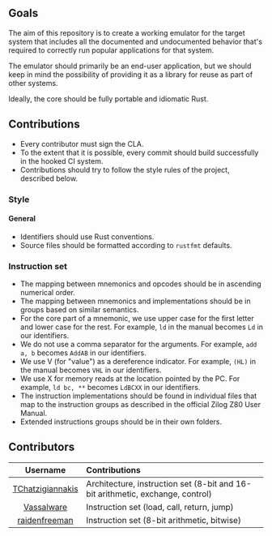 ## Goals

The aim of this repository is to create a working emulator for the target system that includes all the documented and undocumented behavior that's required to correctly run popular applications for that system.

The emulator should primarily be an end-user application, but we should keep in mind the possibility of providing it as a library for reuse as part of other systems.

Ideally, the core should be fully portable and idiomatic Rust.

## Contributions

* Every contributor must sign the CLA.
* To the extent that it is possible, every commit should build successfully in the hooked CI system.
* Contributions should try to follow the style rules of the project,  described below.

### Style

#### General
* Identifiers should use Rust conventions.
* Source files should be formatted according to `rustfmt` defaults.

### Instruction set
* The mapping between mnemonics and opcodes should be in ascending numerical order.
* The mapping between mnemonics and implementations should be in groups based on similar semantics.
* For the core part of a mnemonic, we use upper case for the first letter and lower case for the rest. For example, `ld` in the manual becomes `Ld` in our identifiers.  
* We do not use a comma separator for the arguments. For example, `add a, b` becomes `AddAB` in our identifiers.
* We use V (for "value") as a dereference indicator. For example, `(HL)` in the manual becomes `VHL` in our identifiers.
* We use X for memory reads at the location pointed by the PC. For example, `ld bc, **` becomes `LdBCXX` in our identifiers.
* The instruction implementations should be found in individual files that map to the instruction groups as described in the official Zilog Z80 User Manual.
* Extended instructions groups should be in their own folders.

## Contributors

Username|Contributions
:------:|:----------------
[TChatzigiannakis](https://github.com/TChatzigiannakis)|Architecture, instruction set (8-bit and 16-bit arithmetic, exchange, control)
[Vassalware](https://github.com/Vassalware)|Instruction set (load, call, return, jump)
[raidenfreeman](https://github.com/raidenfreeman)|Instruction set (8-bit arithmetic, bitwise)
